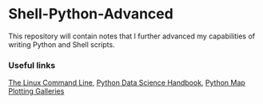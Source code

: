 # Shell-Python-Advanced

This repository will contain notes that I further advanced my capabilities of writing Python and Shell scripts.

### Useful links
[The Linux Command Line](http://billie66.github.io/TLCL/book/index.html), [Python Data Science Handbook](https://jakevdp.github.io/PythonDataScienceHandbook/), [Python Map Plotting Galleries](https://mp.weixin.qq.com/s/VLRAwsNNdX7Yvnxt-JVHFA)

